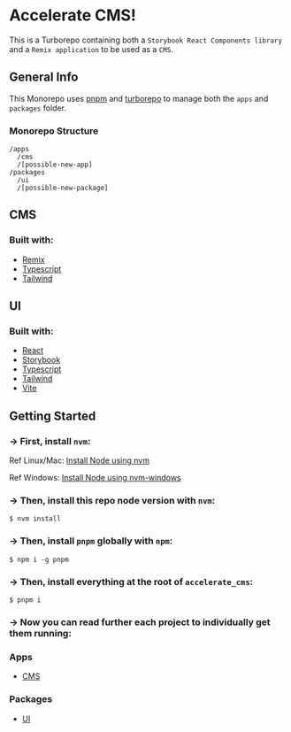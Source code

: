 # Accelerate CMS!

This is a Turborepo containing both a `Storybook React Components library` and a `Remix application` to be used as a `CMS`.

## General Info

This Monorepo uses [pnpm](https://pnpm.io/) and [turborepo](https://turborepo.org/) to manage both the `apps` and `packages` folder.

### Monorepo Structure

```
/apps
  /cms
  /[possible-new-app]
/packages
  /ui
  /[possible-new-package]
```

## CMS

### Built with:

- [Remix](https://remix.run/)
- [Typescript](https://www.typescriptlang.org/)
- [Tailwind](https://tailwindcss.com/)

## UI

### Built with:

- [React](https://reactjs.org/)
- [Storybook](https://storybook.js.org/)
- [Typescript](https://www.typescriptlang.org/)
- [Tailwind](https://tailwindcss.com/)
- [Vite](https://vitejs.dev/)

## Getting Started

### -> First, install `nvm`:

Ref Linux/Mac: [Install Node using nvm](https://github.com/nvm-sh/nvm)

Ref Windows: [Install Node using nvm-windows](https://github.com/coreybutler/nvm-windows)

### -> Then, install this repo node version with `nvm`:

```shell
$ nvm install
```

### -> Then, install `pnpm` globally with `npm`:

```shell
$ npm i -g pnpm
```

### -> Then, install everything at the root of `accelerate_cms`:

```shell
$ pnpm i
```

### -> Now you can read further each project to individually get them running:

### Apps

- [CMS](https://github.com/SalesPerformanceInt/accelerate_cms/tree/main/apps/cms)

### Packages

- [UI](https://github.com/SalesPerformanceInt/accelerate_cms/tree/main/packages/ui)
